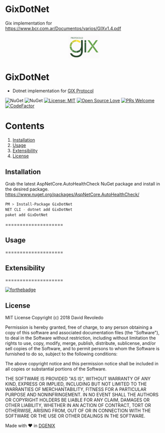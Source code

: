 # GixDotNet
Gix implementation for https://www.bcr.com.ar/Documentos/varios/GIXv1.4.pdf

<p align="center">
  <img src="GixDotNetImage.png" alt="GixDotNet" width="100"/>
</p>

GixDotNet
====================
- Dotnet implementation for [GIX Protocol](https://www.bcr.com.ar/Documentos/varios/GIXv1.4.pdf)

![NuGet](https://img.shields.io/nuget/dt/GixDotNet.svg)
![NuGet](https://img.shields.io/nuget/v/GixDotNet.svg)
[![License: MIT](https://img.shields.io/badge/License-MIT-yellow.svg)](https://opensource.org/licenses/MIT)
[![Open Source Love](https://badges.frapsoft.com/os/v1/open-source.svg?v=102)](https://github.com/ellerbrock/open-source-badge/)
[![PRs Welcome](https://img.shields.io/badge/PRs-welcome-brightgreen.svg?style=flat-square)](http://makeapullrequest.com)
[![CodeFactor](https://www.codefactor.io/repository/github/davidrevoledo/aspnetcore.autohealthcheck/badge)](https://www.codefactor.io/repository/github/davidrevoledo/aspnetcore.autohealthcheck)


# Contents
1. [Installation](#installation)
2. [Usage](#usage)
3. [Extensibility](#extensibility)
4. [License](#license)

## <a name="installation"> Installation </a>

Grab the latest AspNetCore.AutoHealthCheck NuGet package and install in the desired package. https://www.nuget.org/packages/AspNetCore.AutoHealthCheck/
```sh
PM > Install-Package GixDotNet
NET CLI - dotnet add GixDotNet 
paket add GixDotNet
```
====================

## <a name="usage"> Usage </a>


====================

## <a name="extensibility"> Extensibility </a>

====================

[![forthebadge](https://forthebadge.com/images/badges/built-with-love.svg)](http://forthebadge.com)

## <a name="license"> License </a>

MIT License
Copyright (c) 2018 David Revoledo

Permission is hereby granted, free of charge, to any person obtaining a copy
of this software and associated documentation files (the "Software"), to deal
in the Software without restriction, including without limitation the rights
to use, copy, modify, merge, publish, distribute, sublicense, and/or sell
copies of the Software, and to permit persons to whom the Software is
furnished to do so, subject to the following conditions:

The above copyright notice and this permission notice shall be included in all
copies or substantial portions of the Software.

THE SOFTWARE IS PROVIDED "AS IS", WITHOUT WARRANTY OF ANY KIND, EXPRESS OR
IMPLIED, INCLUDING BUT NOT LIMITED TO THE WARRANTIES OF MERCHANTABILITY,
FITNESS FOR A PARTICULAR PURPOSE AND NONINFRINGEMENT. IN NO EVENT SHALL THE
AUTHORS OR COPYRIGHT HOLDERS BE LIABLE FOR ANY CLAIM, DAMAGES OR OTHER
LIABILITY, WHETHER IN AN ACTION OF CONTRACT, TORT OR OTHERWISE, ARISING FROM,
OUT OF OR IN CONNECTION WITH THE SOFTWARE OR THE USE OR OTHER DEALINGS IN THE
SOFTWARE.

Made with ❤ in [DGENIX](https://www.dgenix.com/)


